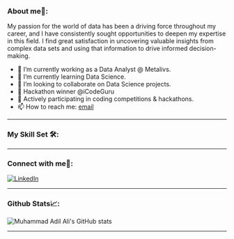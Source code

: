 ### About me🚀:

My passion for the world of data has been a driving force throughout my career, and I have consistently sought opportunities to deepen my expertise in this field. I find great satisfaction in uncovering valuable insights from complex data sets and using that information to drive informed decision-making.

- 🔭 I’m currently working as a Data Analyst @ Metalivs.
- 🌱 I’m currently learning Data Science.
- 👯 I’m looking to collaborate on Data Science projects.
- 🥉 Hackathon winner @iCodeGuru
- 🌱 Actively participating in coding competitions & hackathons.
- 📫 How to reach me: [email](muhamad.adil.ale@gmail.com)
- - -
### My Skill Set 🛠️:
- - -
### Connect with me🤝:
<a href="www.linkedin.com">
    <img src="https://www.vectorlogo.zone/logos/linkedin/linkedin-icon.svg" alt="LinkedIn">
</a>

- - -

### Github Stats📈:
![Muhammad Adil Ali's GitHub stats](https://github-readme-stats.vercel.app/api?username=m-adil-ali&theme=dark&show_icons=true)
- - -

<!--
### My Skill Set 🛠️:
<table>
<td>
  <tr>
    hello
  </tr>
  
  <tr>
    world
  </tr>
  <tr>
    oror
  </tr>
</td>
<td>
  <tr>
    na na
  </tr>
</td>
  
</table>
-->
